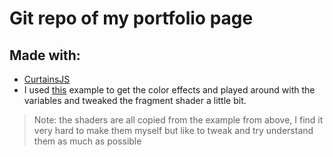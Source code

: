 # Git repo of my portfolio page
>

## Made with:
- [CurtainsJS](https://www.curtainsjs.com/)
- I used [this](https://codepen.io/martinlaxenaire/pen/ROgEKj) example to get the color effects and played around with the variables and tweaked the fragment shader a little bit.

> Note: the shaders are all copied from the example from above, I find it very hard to make them myself but like to tweak and try understand them as much as possible